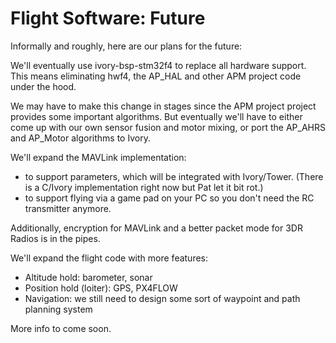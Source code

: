 # Flight Software: Future

Informally and roughly, here are our plans for the future:

We'll eventually use ivory-bsp-stm32f4 to replace all hardware support.  This
means eliminating hwf4, the AP\_HAL and other APM project code under the hood.

We may have to make this change in stages since the APM project project provides
some important algorithms. But eventually we'll have to either come up with our
own sensor fusion and motor mixing, or port the AP\_AHRS and AP\_Motor
algorithms to Ivory.

We'll expand the MAVLink implementation:

* to support parameters, which will be integrated with Ivory/Tower. (There is a
  C/Ivory implementation right now but Pat let it bit rot.)
* to support flying via a game pad on your PC so you don't need the RC transmitter anymore.

Additionally, encryption for MAVLink and a better packet mode for 3DR Radios is
in the pipes.

We'll expand the flight code with more features:

* Altitude hold: barometer, sonar
* Position hold (loiter): GPS, PX4FLOW 
* Navigation: we still need to design some sort of waypoint and path planning system

More info to come soon.
